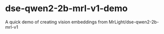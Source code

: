 # dse-qwen2-2b-mrl-v1-demo
A quick demo of creating vision embeddings from MrLight/dse-qwen2-2b-mrl-v1

